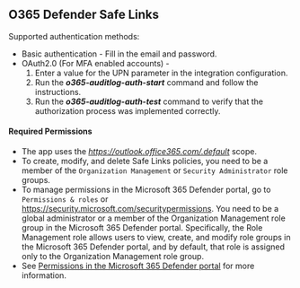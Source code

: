 ## O365 Defender Safe Links

Supported authentication methods:

- Basic authentication - Fill in the email and password.
- OAuth2.0 (For MFA enabled accounts) -
    1. Enter a value for the UPN parameter in the integration configuration.
    2. Run the ***o365-auditlog-auth-start*** command and follow the instructions.
    3. Run the ***o365-auditlog-auth-test*** command to verify that the authorization process was implemented correctly.

#### Required Permissions
* The app uses the *https://outlook.office365.com/.default* scope.
* To create, modify, and delete Safe Links policies, you need to be a member of the `Organization Management` or `Security Administrator` role groups.
* To manage permissions in the Microsoft 365 Defender portal, go to `Permissions & roles` or https://security.microsoft.com/securitypermissions. You need to be a global administrator or a member of the Organization Management role group in the Microsoft 365 Defender portal. Specifically, the Role Management role allows users to view, create, and modify role groups in the Microsoft 365 Defender portal, and by default, that role is assigned only to the Organization Management role group.
* See [Permissions in the Microsoft 365 Defender portal](https://docs.microsoft.com/en-us/microsoft-365/security/office-365-security/permissions-microsoft-365-security-center?view=o365-worldwide) for more information.
